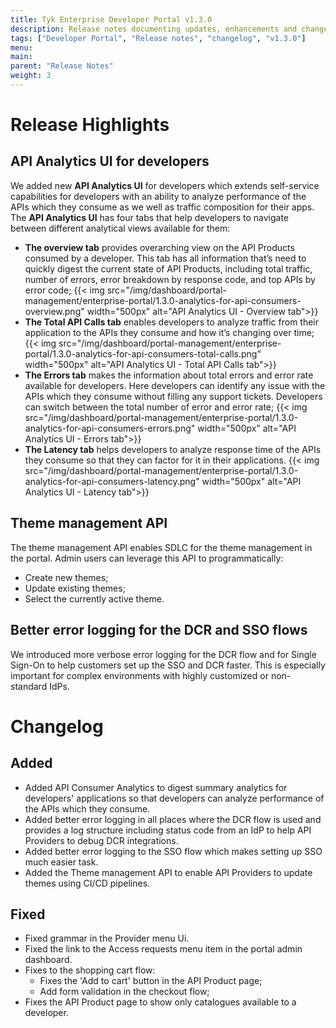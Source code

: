 ```yaml
---
title: Tyk Enterprise Developer Portal v1.3.0
description: Release notes documenting updates, enhancements and changes for Tyk Enterprise Developer Portal v1.3.0
tags: ["Developer Portal", "Release notes", "changelog", "v1.3.0"]
menu:
main:
parent: "Release Notes"
weight: 3
---
```


# Release Highlights
## API Analytics UI for developers
We added new **API Analytics UI** for developers which extends self-service capabilities for developers with an ability to analyze performance of the APIs which they consume as we well as traffic composition for their apps. 
The **API Analytics UI** has four tabs that help developers to navigate between different analytical views available for them:
- **The overview tab** provides overarching view on the API Products consumed by a developer. This tab has all information that’s need to quickly digest the current state of API Products, including total traffic, number of errors, error breakdown by response code, and top APIs by error code;
{{< img src="/img/dashboard/portal-management/enterprise-portal/1.3.0-analytics-for-api-consumers-overview.png" width="500px" alt="API Analytics UI - Overview tab">}}
- **The Total API Calls tab** enables developers to analyze traffic from their application to the APIs they consume and how it’s changing over time;
{{< img src="/img/dashboard/portal-management/enterprise-portal/1.3.0-analytics-for-api-consumers-total-calls.png" width="500px" alt="API Analytics UI - Total API Calls tab">}}
- **The Errors tab** makes the information about total errors and error rate available for developers. Here developers can identify any issue with the APIs which they consume without filling any support tickets. Developers can switch between the total number of error and error rate;
{{< img src="/img/dashboard/portal-management/enterprise-portal/1.3.0-analytics-for-api-consumers-errors.png" width="500px" alt="API Analytics UI - Errors tab">}}
- **The Latency tab** helps developers to analyze response time of the APIs they consume so that they can factor for it in their applications.
{{< img src="/img/dashboard/portal-management/enterprise-portal/1.3.0-analytics-for-api-consumers-latency.png" width="500px" alt="API Analytics UI - Latency tab">}}

## Theme management API
The theme management API enables SDLC for the theme management in the portal. Admin users can leverage this API to programmatically:
- Create new themes;
- Update existing themes;
- Select the currently active theme.

## Better error logging for the DCR and SSO flows
We introduced more verbose error logging for the DCR flow and for Single Sign-On to help customers set up the SSO and DCR faster. This is especially important for complex environments with highly customized or non-standard IdPs.



# Changelog
## Added
- Added API Consumer Analytics to digest summary analytics for developers' applications so that developers can analyze performance of the APIs which they consume.
- Added better error logging in all places where the DCR flow is used and provides a log structure including status code from an IdP to help API Providers to debug DCR integrations.
- Added better error logging to the SSO flow which makes setting up SSO much easier task.
- Added the Theme management API to enable API Providers to update themes using CI/CD pipelines. 

## Fixed
- Fixed grammar in the Provider menu Ui.
- Fixed the link to the Access requests menu item in the portal admin dashboard.
- Fixes to the shopping cart flow:
  - Fixes the 'Add to cart' button in the API Product page; 
  - Add form validation in the checkout flow;
- Fixes the API Product page to show only catalogues available to a developer.